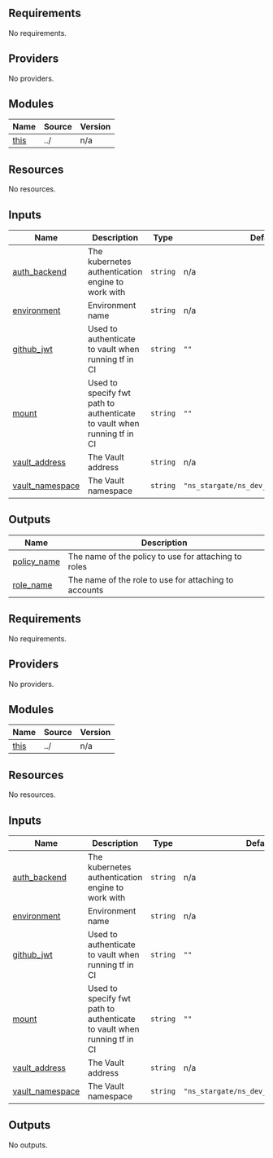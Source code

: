 ## Requirements

No requirements.

## Providers

No providers.

## Modules

| Name | Source | Version |
|------|--------|---------|
| <a name="module_this"></a> [this](#module\_this) | ../ | n/a |

## Resources

No resources.

## Inputs

| Name | Description | Type | Default | Required |
|------|-------------|------|---------|:--------:|
| <a name="input_auth_backend"></a> [auth\_backend](#input\_auth\_backend) | The kubernetes authentication engine to work with | `string` | n/a | yes |
| <a name="input_environment"></a> [environment](#input\_environment) | Environment name | `string` | n/a | yes |
| <a name="input_github_jwt"></a> [github\_jwt](#input\_github\_jwt) | Used to authenticate to vault when running tf in CI | `string` | `""` | no |
| <a name="input_mount"></a> [mount](#input\_mount) | Used to specify fwt path to authenticate to vault when running tf in CI | `string` | `""` | no |
| <a name="input_vault_address"></a> [vault\_address](#input\_vault\_address) | The Vault address | `string` | n/a | yes |
| <a name="input_vault_namespace"></a> [vault\_namespace](#input\_vault\_namespace) | The Vault namespace | `string` | `"ns_stargate/ns_dev_wcmshrd_agorainfra"` | no |

## Outputs

| Name | Description |
|------|-------------|
| <a name="output_policy_name"></a> [policy\_name](#output\_policy\_name) | The name of the policy to use for attaching to roles |
| <a name="output_role_name"></a> [role\_name](#output\_role\_name) | The name of the role to use for attaching to accounts |

<!-- BEGIN_TF_DOCS -->
## Requirements

No requirements.

## Providers

No providers.

## Modules

| Name | Source | Version |
|------|--------|---------|
| <a name="module_this"></a> [this](#module\_this) | ../ | n/a |

## Resources

No resources.

## Inputs

| Name | Description | Type | Default | Required |
|------|-------------|------|---------|:--------:|
| <a name="input_auth_backend"></a> [auth\_backend](#input\_auth\_backend) | The kubernetes authentication engine to work with | `string` | n/a | yes |
| <a name="input_environment"></a> [environment](#input\_environment) | Environment name | `string` | n/a | yes |
| <a name="input_github_jwt"></a> [github\_jwt](#input\_github\_jwt) | Used to authenticate to vault when running tf in CI | `string` | `""` | no |
| <a name="input_mount"></a> [mount](#input\_mount) | Used to specify fwt path to authenticate to vault when running tf in CI | `string` | `""` | no |
| <a name="input_vault_address"></a> [vault\_address](#input\_vault\_address) | The Vault address | `string` | n/a | yes |
| <a name="input_vault_namespace"></a> [vault\_namespace](#input\_vault\_namespace) | The Vault namespace | `string` | `"ns_stargate/ns_dev_wcmshrd_services"` | no |

## Outputs

No outputs.
<!-- END_TF_DOCS -->